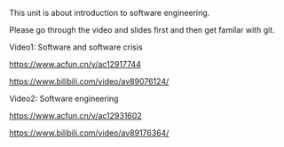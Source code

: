 This unit is about introduction to software engineering.

Please go through the video and slides first and then get familar with git.

Video1: Software and software crisis

https://www.acfun.cn/v/ac12917744

https://www.bilibili.com/video/av89076124/

Video2: Software engineering

https://www.acfun.cn/v/ac12931602

https://www.bilibili.com/video/av89176364/

